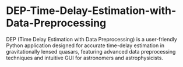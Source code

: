 # DEP-Time-Delay-Estimation-with-Data-Preprocessing
DEP (Time Delay Estimation with Data Preprocessing) is a user-friendly Python application designed for accurate time-delay estimation in gravitationally lensed quasars, featuring advanced data preprocessing techniques and intuitive GUI for astronomers and astrophysicists.
